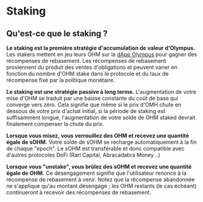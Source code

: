 # Staking

## Qu'est-ce que le staking ? 

**Le staking est la première stratégie d'accumulation de valeur d'Olympus.** Les stakers mettent en jeu leurs OHM sur la [dApp Olympus](https://app.olympusdao.finance/#/stake) pour gagner des récompenses de rebasement. Les récompenses de rebasement proviennent du produit des ventes d'obligations et peuvent varier en fonction du nombre d'OHM stake dans le protocole et du taux de récompense fixé par la politique monétaire.  
  
**Le staking est une stratégie passive à long terme.** L'augmentation de votre mise d'OHM se traduit par une baisse constante du coût de base qui converge vers zéro. Cela signifie que même si le prix d'OMH chute en dessous de votre prix d'achat initial, si la période de staking est suffisamment longue, l'augmentation de votre solde de OHM staked devrait finalement compenser la chute du prix. 

**Lorsque vous misez, vous verrouillez des OHM et recevez une quantité égale de sOHM.** Votre solde de sOHM se recharge automatiquement à la fin de chaque "epoch". Le sOHM est transférable et donc compatible avec d'autres protocoles DeFi \(Rari Capital, Abracadabra Money ..\)

  
**Lorsque vous "unstake", vous brûlez des sOHM et recevez une quantité égale de OHM.** Ce désengagement signifie que l'utilisateur renonce à la récompense de rebasement à venir. Notez que la récompense abandonnée ne s'applique qu'au montant désengagé ; les OHM restants \(le cas échéant\) continueront à recevoir des récompenses de rebasement.

